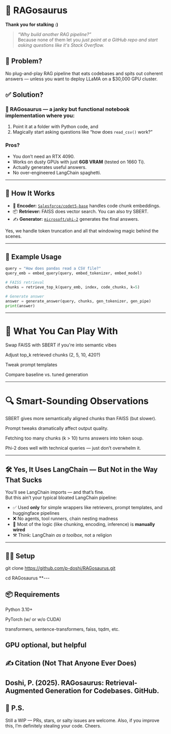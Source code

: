 # 🦖 RAGosaurus

**Thank you for stalking :)**

> _“Why build another RAG pipeline?”_  
> Because none of them let you *just point at a GitHub repo and start asking questions like it's Stack Overflow.*  

## 🚨 Problem?

No plug-and-play RAG pipeline that eats codebases and spits out coherent answers — unless you want to deploy LLaMA on a $30,000 GPU cluster.  

## ✅ Solution?

### 🦖 **RAGosaurus** — a janky but functional notebook implementation where you:
1. Point it at a folder with Python code, and  
2. Magically start asking questions like “how does `read_csv()` work?”  

### Pros?
- You don’t need an RTX 4090.  
- Works on dusty GPUs with just **6GB VRAM** (tested on 1660 Ti).  
- Actually generates useful answers.  
- No over-engineered LangChain spaghetti.  

---

## 🔧 How It Works

- 🧠 **Encoder:** [`Salesforce/codet5-base`](https://huggingface.co/Salesforce/codet5-base) handles code chunk embeddings.  
- 📦 **Retriever:** FAISS does vector search. You can also try SBERT.  
- ✍️ **Generator:** [`microsoft/phi-2`](https://huggingface.co/microsoft/phi-2) generates the final answers.

Yes, we handle token truncation and all that windowing magic behind the scenes.



---

## 🤖 Example Usage

```python
query = "How does pandas read a CSV file?"
query_emb = embed_query(query, embed_tokenizer, embed_model)

# FAISS retrieval
chunks = retrieve_top_k(query_emb, index, code_chunks, k=5)

# Generate answer
answer = generate_answer(query, chunks, gen_tokenizer, gen_pipe)
print(answer)

```

---

# 🧪 What You Can Play With
Swap FAISS with SBERT if you're into semantic vibes

Adjust top_k retrieved chunks (2, 5, 10, 420?)

Tweak prompt templates

Compare baseline vs. tuned generation

---

# 🔍 Smart-Sounding Observations
SBERT gives more semantically aligned chunks than FAISS (but slower).

Prompt tweaks dramatically affect output quality.

Fetching too many chunks (k > 10) turns answers into token soup.

Phi-2 does well with technical queries — just don’t overwhelm it.

---

## 🛠️ Yes, It Uses LangChain — But Not in the Way That Sucks

You’ll see LangChain imports — and that’s fine.  
But this ain’t your typical bloated LangChain pipeline:

- ✅ Used **only** for simple wrappers like retrievers, prompt templates, and huggingface pipelines
- ❌ No agents, tool runners, chain nesting madness
- 🧠 Most of the logic (like chunking, encoding, inference) is **manually wired**
- ⚒️ Think: LangChain *as a toolbox*, not a religion
---

## 🧑‍💻 Setup

git clone https://github.com/p-doshi/RAGosaurus.git

cd RAGosaurus
**---

## 📦 Requirements
Python 3.10+

PyTorch (w/ or w/o CUDA)

transformers, sentence-transformers, faiss, tqdm, etc.

GPU optional, but helpful
---

## ✍️ Citation (Not That Anyone Ever Does)
Doshi, P. (2025). RAGosaurus: Retrieval-Augmented Generation for Codebases. GitHub.
---

## 🧃 P.S.
Still a WIP — PRs, stars, or salty issues are welcome.
Also, if you improve this, I’m definitely stealing your code. Cheers.
